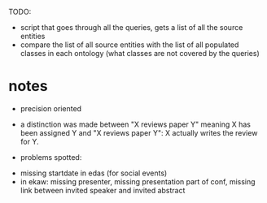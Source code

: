 TODO:
- script that goes through all the queries, gets a list of all the source entities
- compare the list of all source entities with the list of all populated classes in each ontology (what classes are not covered by the queries)

# notes
- precision oriented
- a distinction was made between "X reviews paper Y" meaning X has been assigned Y and "X reviews paper Y": X actually writes the review for Y.

- problems spotted: 
 * missing startdate in edas (for social events)
 * in ekaw: missing presenter, missing presentation part of conf, missing link between invited speaker and invited abstract







